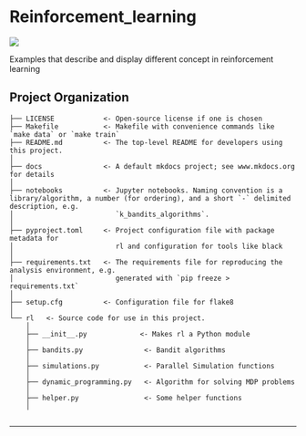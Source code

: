 # Reinforcement_learning

<a target="_blank" href="https://cookiecutter-data-science.drivendata.org/">
    <img src="https://img.shields.io/badge/CCDS-Project%20template-328F97?logo=cookiecutter" />
</a>

Examples that describe and display different concept in reinforcement learning

## Project Organization

```
├── LICENSE            <- Open-source license if one is chosen
├── Makefile           <- Makefile with convenience commands like `make data` or `make train`
├── README.md          <- The top-level README for developers using this project.
│
├── docs               <- A default mkdocs project; see www.mkdocs.org for details
│
├── notebooks          <- Jupyter notebooks. Naming convention is a library/algorithm, a number (for ordering), and a short `-` delimited description, e.g.
│                         `k_bandits_algorithms`.
│
├── pyproject.toml     <- Project configuration file with package metadata for 
│                         rl and configuration for tools like black
│
├── requirements.txt   <- The requirements file for reproducing the analysis environment, e.g.
│                         generated with `pip freeze > requirements.txt`
│
├── setup.cfg          <- Configuration file for flake8
│
└── rl   <- Source code for use in this project.
    │
    ├── __init__.py             <- Makes rl a Python module
    │
    ├── bandits.py               <- Bandit algorithms
    │
    ├── simulations.py           <- Parallel Simulation functions
    │
    ├── dynamic_programming.py   <- Algorithm for solving MDP problems
    │
    ├── helper.py                <- Some helper functions
    │
            
```

--------

